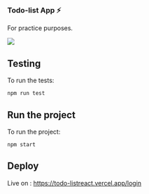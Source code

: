 ### Todo-list App ⚡

For practice purposes.

<img src="https://i.imgur.com/jEKmhO8.png"/>

## Testing

To run the tests:

    npm run test

## Run the project

To run the project:

    npm start

## Deploy

Live on : https://todo-listreact.vercel.app/login
